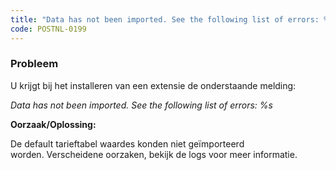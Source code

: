 ```yaml
---
title: "Data has not been imported. See the following list of errors: %s"
code: POSTNL-0199
---
```


<div class="columnLayout single" data-layout="single">
<div class="cell normal" data-type="normal">
<div class="innerCell">
<p><h3>Probleem</h3></p><p>U krijgt bij het installeren van een extensie de onderstaande melding:</p><p><em>Data has not been imported. See the following list of errors: %s</em></p><p><strong>Oorzaak/Oplossing:</strong></p><p>De default tarieftabel waardes konden niet geïmporteerd worden. Verscheidene oorzaken, bekijk de logs voor meer informatie.</p></div>
</div>
</div>